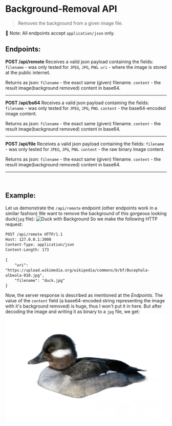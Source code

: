 # Background-Removal API
> Removes the background from a given image file.

📔 Note: All endpoints accept ``application/json`` only.

## Endpoints:
**POST /api/remote**
Receives a valid json payload containing the fields:
``filename`` - was only tested for `JPEG`, `JPG`, `PNG`.
``uri`` - where the image is stored at the public internet.

Returns as json:
``filename`` - the exact same (given) filename.
``content`` - the result image(background removed) content in base64.

---

**POST /api/bs64**
Receives a valid json payload containing the fields:
``filename`` - was only tested for `JPEG`, `JPG`, `PNG`.
``content`` - the base64-encoded image content.

Returns as json:
``filename`` - the exact same (given) filename.
``content`` - the result image(background removed) content in base64.

---

**POST /api/file**
Receives a valid json payload containing the fields:
``filename`` - was only tested for `JPEG`, `JPG`, `PNG`.
``content`` - the raw binary image content.

Returns as json:
``filename`` - the exact same (given) filename.
``content`` - the result image(background removed) content in base64.

---
<br>

## Example:
Let us demonstrate the ``/api/remote`` endpoint (other endpoints work in a similar fashion)
We want to remove the background of this gorgeous looking duck(`jpg` file):
![Duck with Background](https://upload.wikimedia.org/wikipedia/commons/b/bf/Bucephala-albeola-010.jpg)
So we make the following HTTP request:
```HTTP
POST /api/remote HTTP/1.1
Host: 127.0.0.1:3000
Content-Type: application/json
Content-Length: 173

{
	"uri":	"https://upload.wikimedia.org/wikipedia/commons/b/bf/Bucephala-albeola-010.jpg",
	"filename":	"duck.jpg"
}
```
Now, the server response is described as mentioned at the *Endpoints*.
The value of the `content` field (a base64-encoded string representing the image with it's background removed) is huge, thus I won't put it in here. But after decoding the image and writing it as binary to a `jpg` file, we get:
![Duck without Background](/tmp/output_duck.jpg)